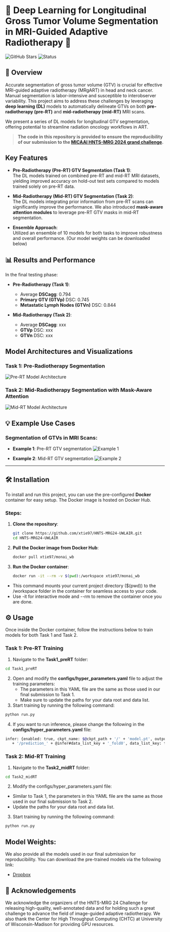 # 🎯 Deep Learning for Longitudinal Gross Tumor Volume Segmentation in MRI-Guided Adaptive Radiotherapy 🎯

![GitHub Stars](https://img.shields.io/github/stars/xtie97/HNTS-MRG24-UWLAIR?style=social) 
![Status](https://img.shields.io/badge/Status-Active-brightgreen.svg)

## 🚀 Overview
Accurate segmentation of gross tumor volume (GTV) is crucial for effective MRI-guided adaptive radiotherapy (MRgART) in head and neck cancer. Manual segmentation is labor-intensive and susceptible to interobserver variability. This project aims to address these challenges by leveraging **deep learning (DL)** models to automatically delineate GTVs on both **pre-radiotherapy (pre-RT)** and **mid-radiotherapy (mid-RT)** MRI scans. 

We present a series of DL models for longitudinal GTV segmentation, offering potential to streamline radiation oncology workflows in ART.

> **The code in this repository is provided to ensure the reproducibility of our submission to the [MICAAI HNTS-MRG 2024 grand challenge](https://hntsmrg24.grand-challenge.org/overview/).** 


## Key Features
- **Pre-Radiotherapy (Pre-RT) GTV Segmentation (Task 1)**:  
  The DL models trained on combined pre-RT and mid-RT MRI datasets, yielding improved accuracy on hold-out test sets compared to models trained solely on pre-RT data.
  
- **Mid-Radiotherapy (Mid-RT) GTV Segmentation (Task 2)**:  
  The DL models integrating prior information from pre-RT scans can significantly improve the performance. We also introduced **mask-aware attention modules** to leverage pre-RT GTV masks in mid-RT segmentation. 

- **Ensemble Approach**:  
  Utilized an ensemble of 10 models for both tasks to improve robustness and overall performance. (Our model weights can be downloaded below)

## 📊 Results and Performance
   In the final testing phase: 
- **Pre-Radiotherapy (Task 1)**:
  - Average **DSCagg**: 0.794
  - **Primary GTV (GTVp)** DSC: 0.745
  - **Metastatic Lymph Nodes (GTVn)** DSC: 0.844

- **Mid-Radiotherapy (Task 2)**:
  - Average **DSCagg**: xxx
  - **GTVp** DSC: xxx
  - **GTVn** DSC: xxx
    
## Model Architectures and Visualizations

### Task 1: Pre-Radiotherapy Segmentation

![Pre-RT Model Architecture](./images/pre_rt_model.jpg)

### Task 2: Mid-Radiotherapy Segmentation with Mask-Aware Attention

![Mid-RT Model Architecture](./images/mid_rt_model_updated.jpg)


## 💡 Example Use Cases

### Segmentation of GTVs in MRI Scans:
- **Example 1**: Pre-RT GTV segmentation
  ![Example 1](./images/example_pre_rt.jpg)
  
- **Example 2**: Mid-RT GTV segmentation
  ![Example 2](./images/example_mid_rt.jpg)

---

## 🛠 Installation

To install and run this project, you can use the pre-configured **Docker** container for easy setup. The Docker image is hosted on Docker Hub.

### Steps:

1. **Clone the repository**:
   ```bash
   git clone https://github.com/xtie97/HNTS-MRG24-UWLAIR.git
   cd HNTS-MRG24-UWLAIR
   ```
2. **Pull the Docker image from Docker Hub**:
   ```bash
   docker pull xtie97/monai_wb
   ```

3. **Run the Docker container**:
   ```bash
   docker run -it --rm -v $(pwd):/workspace xtie97/monai_wb
   ```
  - This command mounts your current project directory ($(pwd)) to the /workspace folder in the container for seamless access to your code.
  - Use -it for interactive mode and --rm to remove the container once you are done.


## ⚙️ Usage
Once inside the Docker container, follow the instructions below to train models for both Task 1 and Task 2.
### Task 1: Pre-RT Training
1. Navigate to the **Task1_preRT** folder:
```bash
cd Task1_preRT
```
2. Open and modify the **configs/hyper_parameters.yaml** file to adjust the training parameters:
   - The parameters in this YAML file are the same as those used in our final submission to Task 1.
   - Make sure to update the paths for your data root and data list.
3. Start training by running the following command:
```bash
python run.py
```
4. If you want to run inference, please change the following in the **configs/hyper_parameters.yaml** file:
 ```bash
infer: {enabled: true, ckpt_name: $@ckpt_path + '/' + 'model.pt', output_path: $@bundle_root
    + '/prediction_' + @infer#data_list_key + '_fold0', data_list_key: testing}
``` 
### Task 2: Mid-RT Training
1. Navigate to the **Task2_midRT** folder:
```bash
cd Task2_midRT
```
2. Modify the configs/hyper_parameters.yaml file:
 - Similar to Task 1, the parameters in this YAML file are the same as those used in our final submission to Task 2.
 - Update the paths for your data root and data list.
3. Start training by running the following command:
```bash
python run.py
``` 


## Model Weights:
We also provide all the models used in our final submission for reproducibility. You can download the pre-trained models via the following link:
  - [Dropbox](https://www.dropbox.com/scl/fo/eb5wrng0hxi6lmycsxiyf/ADATxiQ-1DqD_ILW-Snef8U?rlkey=xugmzfs22um6orvxzrnloervl&st=5dccg8qd&dl=0)



## 🙏 Acknowledgements
We acknowledge the organizers of the HNTS-MRG 24 Challenge for releasing high-quality, well-annotated data and for holding such a great challenge to advance the field of image-guided adaptive radiotherapy. We also thank the Center for High Throughput Computing (CHTC) at University of Wisconsin-Madison for providing GPU resources. 
